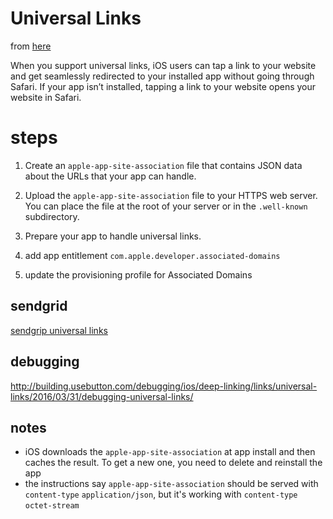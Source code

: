 # Universal Links

from [here](https://developer.apple.com/library/content/documentation/General/Conceptual/AppSearch/UniversalLinks.html)

When you support universal links, iOS users can tap a link to your website and get seamlessly redirected to your installed app without going through Safari. If your app isn’t installed, tapping a link to your website opens your website in Safari.

# steps
1. Create an `apple-app-site-association` file that contains JSON data about the URLs that your app can handle.

2. Upload the `apple-app-site-association` file to your HTTPS web server. You can place the file at the root of your server or in the `.well-known` subdirectory.

3. Prepare your app to handle universal links.

4. add app entitlement `com.apple.developer.associated-domains`

5. update the provisioning profile for Associated Domains

## sendgrid
[sendgrip universal links](https://sendgrid.com/docs/Classroom/Build/Add_Content/universal_links.html)

## debugging
http://building.usebutton.com/debugging/ios/deep-linking/links/universal-links/2016/03/31/debugging-universal-links/

## notes
* iOS downloads the `apple-app-site-association` at app install and then caches the result. To get a new one, you need to delete and reinstall the app
* the instructions say `apple-app-site-association` should be served with `content-type` `application/json`, but it's working with `content-type` `octet-stream`
